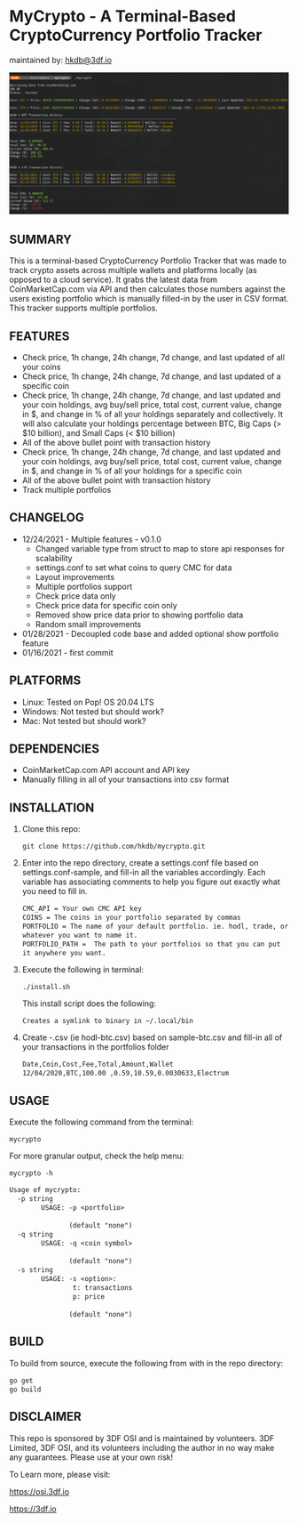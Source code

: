 # MyCrypto - A Terminal-Based CryptoCurrency Portfolio Tracker
maintained by: hkdb@3df.io

![ScreenShot](readme/screenshot.png)

## SUMMARY
This is a terminal-based CryptoCurrency Portfolio Tracker that was made to track crypto assets across multiple wallets and platforms locally (as opposed to a cloud service). It grabs the latest data from CoinMarketCap.com via API and then calculates those numbers against the users existing portfolio which is manually filled-in by the user in CSV format. This tracker supports multiple portfolios.

## FEATURES

- Check price, 1h change, 24h change, 7d change, and last updated of all your coins
- Check price, 1h change, 24h change, 7d change, and last updated of a specific coin
- Check price, 1h change, 24h change, 7d change, and last updated and your coin holdings, avg buy/sell price, total cost, current value, change in $, and change in % of all your holdings separately and collectively. It will also calculate your holdings percentage between BTC, Big Caps (> $10 billion), and Small Caps (< $10 billion)
- All of the above bullet point with transaction history
- Check price, 1h change, 24h change, 7d change, and last updated and your coin holdings, avg buy/sell price, total cost, current value, change in $, and change in % of all your holdings for a specific coin
- All of the above bullet point with transaction history
- Track multiple portfolios

## CHANGELOG

- 12/24/2021 - Multiple features - v0.1.0
   - Changed variable type from struct to map to store api responses for scalability
   - settings.conf to set what coins to query CMC for data
   - Layout improvements
   - Multiple portfolios support
   - Check price data only
   - Check price data for specific coin only
   - Removed show price data prior to showing portfolio data
   - Random small improvements
- 01/28/2021 - Decoupled code base and added optional show portfolio feature
- 01/16/2021 - first commit

## PLATFORMS
- Linux: Tested on Pop! OS 20.04 LTS
- Windows: Not tested but should work?
- Mac: Not tested but should work?

## DEPENDENCIES
- CoinMarketCap.com API account and API key
- Manually filling in all of your transactions into csv format

## INSTALLATION
1. Clone this repo:
   
   ```
   git clone https://github.com/hkdb/mycrypto.git
   ``` 
2. Enter into the repo directory, create a settings.conf file based on settings.conf-sample, and fill-in all the variables accordingly. Each variable has associating comments to help you figure out exactly what you need to fill in.
   
   ``` 
   CMC_API = Your own CMC API key
   COINS = The coins in your portfolio separated by commas
   PORTFOLIO = The name of your default portfolio. ie. hodl, trade, or whatever you want to name it.
   PORTFOLIO_PATH =  The path to your portfolios so that you can put it anywhere you want.
   
   ```
3. Execute the following in terminal:
   
   ```
   ./install.sh
   ```
   This install script does the following:

   ```
   Creates a symlink to binary in ~/.local/bin
   ```

4. Create <PORTFOLIO>-<coin ticker>.csv (ie hodl-btc.csv) based on sample-btc.csv and fill-in all of your transactions in the portfolios folder
   
   ```
   Date,Coin,Cost,Fee,Total,Amount,Wallet
   12/04/2020,BTC,100.00 ,0.59,10.59,0.0030633,Electrum
   ```

## USAGE

Execute the following command from the terminal:

```
mycrypto
```
For more granular output, check the help menu:

```
mycrypto -h
```

```
Usage of mycrypto:
  -p string
    	USAGE: -p <portfolio>
    	
    	       (default "none")
  -q string
    	USAGE: -q <coin symbol>
    	
    	       (default "none")
  -s string
    	USAGE: -s <option>:
    			t: transactions
    			p: price
    	
    	       (default "none")
```


## BUILD
To build from source, execute the following from with in the repo directory:

```
go get
go build
```

## DISCLAIMER

This repo is sponsored by 3DF OSI and is maintained by volunteers. 3DF Limited, 3DF OSI, and its volunteers including the author in no way make any guarantees. Please use at your own risk!

To Learn more, please visit:

https://osi.3df.io

https://3df.io 
